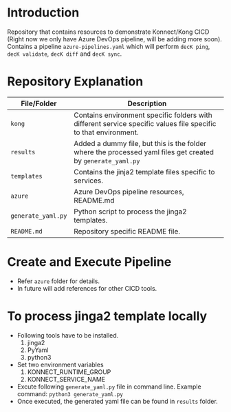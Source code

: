 # Introduction 
Repository that contains resources to demonstrate Konnect/Kong CICD (Right now we only have Azure DevOps pipeline, will be adding more soon). Contains a pipeline `azure-pipelines.yaml` which will perform `decK ping`, `decK validate`, `decK diff` and `decK sync`. 

# Repository Explanation

| File/Folder | Description |
| --- | ----------- |
| `kong` | Contains environment specific folders with different service specific values file specific to that environment. |
| `results` | Added a dummy file, but this is the folder where the processed yaml files get created by `generate_yaml.py` |
| `templates` | Contains the jinja2 template files specific to services. |
| `azure` | Azure DevOps pipeline resources, README.md |
| `generate_yaml.py` | Python script to process the jinga2 templates. |
| `README.md` | Repository specific README file. |

# Create and Execute Pipeline
 - Refer `azure` folder for details.
 - In future will add references for other CICD tools.

# To process jinga2 template locally
- Following tools have to be installed.
    1. jinga2
    2. PyYaml
    3. python3
- Set two environment variables
    1. KONNECT_RUNTIME_GROUP
    2. KONNECT_SERVICE_NAME
- Excute following `generate_yaml.py` file in command line. Example command: `python3 generate_yaml.py`
- Once executed, the generated yaml file can be found in `results` folder.